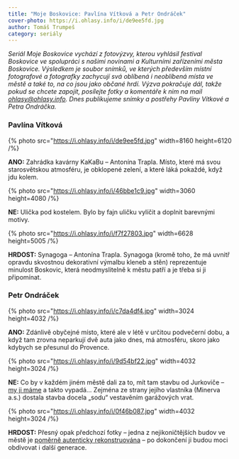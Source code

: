 ```yaml
---
title: "Moje Boskovice: Pavlína Vítková a Petr Ondráček"
cover-photo: https://i.ohlasy.info/i/de9ee5fd.jpg
author: Tomáš Trumpeš
category: seriály
---
```


*Seriál Moje Boskovice vychází z fotovýzvy, kterou vyhlásil festival Boskovice ve spolupráci s našimi novinami a Kulturními zařízeními města Boskovice. Výsledkem je soubor snímků, ve kterých především místní fotografové a fotografky zachycují svá oblíbená i neoblíbená místa ve městě a také to, na co jsou jako občané hrdí. Výzva pokračuje dál, takže pokud se chcete zapojit, posílejte fotky a komentáře k nim na mail <ohlasy@ohlasy.info>. Dnes publikujeme snímky a postřehy Pavlíny Vítkové a Petra Ondráčka.*

### Pavlína Vítková

{% photo src="https://i.ohlasy.info/i/de9ee5fd.jpg" width=8160 height=6120 /%}

**ANO:** Zahrádka kavárny KaKaBu – Antonína Trapla. Místo, které má svou starosvětskou atmosféru, je obklopené zelení, a které láká pokaždé, když jdu kolem.

{% photo src="https://i.ohlasy.info/i/46bbe1c9.jpg" width=3060 height=4080 /%}

**NE:** Ulička pod kostelem. Bylo by fajn uličku vylíčit a doplnit barevnými motivy.

{% photo src="https://i.ohlasy.info/i/f7f27803.jpg" width=6628 height=5005 /%}

**HRDOST:** Synagoga – Antonína Trapla. Synagoga (kromě toho, že má uvnitř opravdu skvostnou dekorativní výmalbu kleneb a stěn) reprezentuje minulost Boskovic, která neodmyslitelně k městu patří a je třeba si ji připomínat.

### Petr Ondráček

{% photo src="https://i.ohlasy.info/i/c7da4df4.jpg" width=3024 height=4032 /%}

**ANO:** Zdánlivě obyčejné místo, které ale v létě v určitou podvečerní dobu, a když tam zrovna neparkují dvě auta jako dnes, má atmosféru, skoro jako kdybych se přesunul do Provence.

{% photo src="https://i.ohlasy.info/i/9d54bf22.jpg" width=4032 height=3024 /%}

**NE:** Co by v každém jiném městě dali za to, mít tam stavbu od Jurkoviče – [my ji máme](https://ohlasy.info/clanky/2024/02/jurkovicova-elektrarna.html) a takto vypadá… Zejména ze strany jejího vlastníka (Minerva a.s.) dostala stavba docela „sodu“ vestavěním garážových vrat.

{% photo src="https://i.ohlasy.info/i/0f46b087.jpg" width=4032 height=3024 /%}

**HRDOST:** Přesný opak předchozí fotky – jedna z nejikoničtějších budov ve městě je [poměrně autenticky rekonstruována](https://ohlasy.info/clanky/2024/12/janeckova-vila.html) – po dokončení ji budou moci obdivovat i další generace.